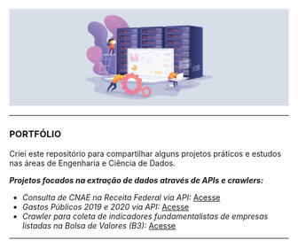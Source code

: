 ![img](https://github.com/arthurtavari/arthurtavari/blob/master/img/layout.jpg)
_________________
### PORTFÓLIO
Criei este repositório para compartilhar alguns projetos práticos e estudos nas áreas de Engenharia e Ciência de Dados.  

***Projetos focados na extração de dados através de APIs e crawlers:***

* *Consulta de CNAE na Receita Federal via API:* [Acesse](https://github.com/arthurtavari/api_receitaws)
* *Gastos Públicos 2019 e 2020 via API:* [Acesse](https://github.com/arthurtavari/gastos_publicos)
* *Crawler para coleta de indicadores fundamentalistas de empresas listadas na Bolsa de Valores (B3):* [Acesse](https://github.com/arthurtavari/ETL_crawler_fundamentalistas_B3)
_________________

